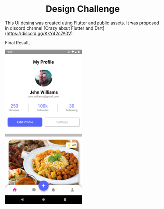 <center><h1><b>Design Challenge</b></h1></center>

This UI desing was created using Flutter and public assets.
It was proposed in discord channel [Crazy about Flutter and Dart] (https://discord.gg/KkY42c7AGV)


Final Result.

<img src="assets/screenshoot.png" alt="Resultado final taller de flutter basico" title="Resultado final taller de flutter basico" height="500" />
